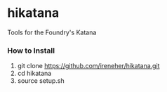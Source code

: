 # hikatana
Tools for the Foundry's Katana

### How to Install ###
1. git clone https://github.com/ireneher/hikatana.git
2. cd hikatana
3. source setup.sh
